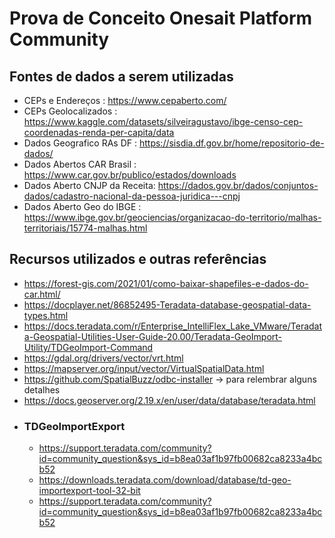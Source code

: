 # Prova de Conceito Onesait Platform Community

## Fontes de dados a serem utilizadas
- CEPs e Endereços            : https://www.cepaberto.com/
- CEPs Geolocalizados         : https://www.kaggle.com/datasets/silveiragustavo/ibge-censo-cep-coordenadas-renda-per-capita/data
- Dados Geografico RAs DF     : https://sisdia.df.gov.br/home/repositorio-de-dados/
- Dados Abertos CAR Brasil    : https://www.car.gov.br/publico/estados/downloads
- Dados Aberto CNJP da Receita: https://dados.gov.br/dados/conjuntos-dados/cadastro-nacional-da-pessoa-juridica---cnpj 
- Dados Aberto Geo do IBGE    : https://www.ibge.gov.br/geociencias/organizacao-do-territorio/malhas-territoriais/15774-malhas.html

## Recursos utilizados e outras referências 
- https://forest-gis.com/2021/01/como-baixar-shapefiles-e-dados-do-car.html/
- https://docplayer.net/86852495-Teradata-database-geospatial-data-types.html
- https://docs.teradata.com/r/Enterprise_IntelliFlex_Lake_VMware/Teradata-Geospatial-Utilities-User-Guide-20.00/Teradata-GeoImport-Utility/TDGeoImport-Command
- https://gdal.org/drivers/vector/vrt.html
- https://mapserver.org/input/vector/VirtualSpatialData.html
- https://github.com/SpatialBuzz/odbc-installer -> para relembrar alguns detalhes
- https://docs.geoserver.org/2.19.x/en/user/data/database/teradata.html
- ### TDGeoImportExport
  - https://support.teradata.com/community?id=community_question&sys_id=b8ea03af1b97fb00682ca8233a4bcb52
  - https://downloads.teradata.com/download/database/td-geo-importexport-tool-32-bit
  - https://support.teradata.com/community?id=community_question&sys_id=b8ea03af1b97fb00682ca8233a4bcb52

